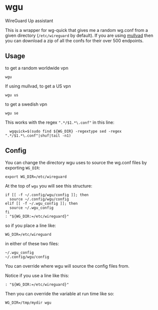 # wgu
WireGuard Up assistant

This is a wrapper for wg-quick that gives me a random wg.conf from a given directory (`/etc/wireguard` by default).  If you are using [mullvad](https://mullvad.net/) then you can download a zip of all the confs for their over 500 endpoints.

## Usage

to get a random worldwide vpn

```
wgu
```

If using mullvad, to get a US vpn

```
wgu us
```

to get a swedish vpn

```
wgu se
```

This works with the regex `".*/$1.*\.conf"` in this line:

```
  wgquick=$(sudo find ${WG_DIR} -regextype sed -regex ".*/$1.*\.conf"|shuf|tail -n1)
```

## Config

You can change the directory wgu uses to source the wg.conf files by exporting `WG_DIR`:

```
export WG_DIR=/etc/wireguard
```

At the top of `wgu` you will see this structure:

```
if [[ -f ~/.config/wgu/config ]]; then
  source ~/.config/wgu/config
elif [[ -f ~/.wgu_config ]]; then
  source ~/.wgu_config
fi
: "${WG_DIR:=/etc/wireguard}"
```

so if you place a line like:

```
WG_DIR=/etc/wireguard
```

in either of these two files:

```
~/.wgu_config
~/.config/wgu/config
```

You can override where wgu will source the config files from.

Notice if you use a line like this:

```
: "${WG_DIR:=/etc/wireguard}"
```

Then you can override the variable at run time like so:

```
WG_DIR=/tmp/mydir wgu
```
